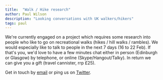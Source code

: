 ```yaml
---
title:  "Walk / Hike research"
author: Paul Wilson
description: "Looking conversations with UK walkers/hikers"
tags: paul
---
```


We're currently engaged on a project which requires some research into people who like to go on recreational walks (hikes / hill walks / rambles). We would especially like to talk to people in the next 7 days (16 to 22 Feb). If that's you, we'd love to have a few minutes chat either in person (Edinburgh or Glasgow) by telephone, or online (Skype/Hangout/Talky). In return we can give you a gift (travel cannister, rrp £25).

Get in touch by [email](mailto:walking@cultivatehq.com) or ping us on [Twitter](https://twitter.com/cultivatehq).
